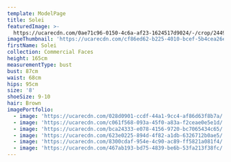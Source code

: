 ```yaml
---
template: ModelPage
title: Solei
featuredImage: >-
  https://ucarecdn.com/0ae71c96-0150-4c6a-af23-1624517d9024/-/crop/2449x1266/0,50/-/preview/
imageThumbnail: 'https://ucarecdn.com/cf86ed62-b225-4010-bcef-5b4cea26eefa/'
firstName: Solei
collection: Commercial Faces
height: 165cm
measurementType: bust
bust: 87cm
waist: 68cm
hips: 95cm
size: '8'
shoeSize: 9-10
hair: Brown
imagePortfolio:
  - image: 'https://ucarecdn.com/028d0901-ccdf-44a1-9cc4-af86d63f8b7a/'
  - image: 'https://ucarecdn.com/c061f568-093a-45f0-a83a-f2ceae0e5e1d/'
  - image: 'https://ucarecdn.com/bca24333-e078-4156-9720-bc7065434c65/'
  - image: 'https://ucarecdn.com/623e0225-894d-4f82-a1db-6326712b0ae5/'
  - image: 'https://ucarecdn.com/8300cdaf-954e-4c90-ac89-ff5821a081f4/'
  - image: 'https://ucarecdn.com/467ab193-bd75-4839-be6b-53fa213f38fc/'
---
```


